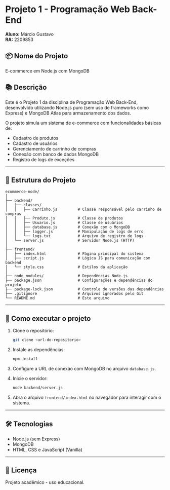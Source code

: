 
# Projeto 1 - Programação Web Back-End

**Aluno:** Márcio Gustavo  
**RA:** 2209853

## 📦 Nome do Projeto

E-commerce em Node.js com MongoDB

## 📚 Descrição

Este é o Projeto 1 da disciplina de Programação Web Back-End, desenvolvido utilizando Node.js puro (sem uso de frameworks como Express) e MongoDB Atlas para armazenamento dos dados.

O projeto simula um sistema de e-commerce com funcionalidades básicas de:

- Cadastro de produtos
- Cadastro de usuários
- Gerenciamento de carrinho de compras
- Conexão com banco de dados MongoDB
- Registro de logs de exceções

---

## 📁 Estrutura do Projeto

```
ecommerce-node/
│
├── backend/
│   ├── classes/
│   │   ├── Carrinho.js         # Classe responsável pelo carrinho de compras
│   │   ├── Produto.js          # Classe de produtos
│   │   ├── Usuario.js          # Classe de usuários
│   │   ├── database.js         # Conexão com o MongoDB 
│   │   ├── logger.js           # Manipulação de logs de erro
│   │   └── logs.txt            # Arquivo de registro de logs
│   └── server.js               # Servidor Node.js (HTTP)
│
├── frontend/
│   ├── index.html              # Página principal do sistema
│   ├── script.js               # Lógica JS para comunicação com backend
│   └── style.css               # Estilos da aplicação
│
├── node_modules/               # Dependências Node.js
├── package.json                # Configurações e dependências do projeto
├── package-lock.json           # Controle de versões das dependências
├── .gitignore                  # Arquivos ignorados pelo Git
└── README.md                   # Este arquivo
```

---

## 🚀 Como executar o projeto

1. Clone o repositório:
   ```bash
   git clone <url-do-repositorio>
   ```

2. Instale as dependências:
   ```bash
   npm install
   ```

3. Configure a URL de conexão com MongoDB no arquivo `database.js`.

4. Inicie o servidor:
   ```bash
   node backend/server.js
   ```

5. Abra o arquivo `frontend/index.html` no navegador para interagir com o sistema.

---

## 🛠 Tecnologias

- Node.js (sem Express)
- MongoDB
- HTML, CSS e JavaScript (Vanilla)

---

## 📄 Licença

Projeto acadêmico - uso educacional.
